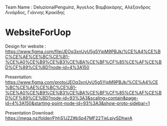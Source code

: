 Team Name : DeluzionalPenguinz, Άγγελος Βαμβακάρης, Αλέξανδρος Λινάρδος, Γιάννης Κροκίδης

# WebsiteForUop
Design for website : https://www.figma.com/file/JEOq3xnUyU5g5YjpM9PBJk/%CE%A4%CE%BC%CE%AE%CE%BC%CE%B1-%CE%A0%CE%B9%CE%B3%CE%BA%CE%BF%CF%85%CE%AF%CE%BD%CF%89%CE%BD?node-id=4%3A150

Presentation:
https://www.figma.com/proto/JEOq3xnUyU5g5YjpM9PBJk/%CE%A4%CE%BC%CE%AE%CE%BC%CE%B1-%CE%A0%CE%B9%CE%B3%CE%BA%CE%BF%CF%85%CE%AF%CE%BD%CF%89%CE%BD?node-id=93%3A3&scaling=contain&page-id=4%3A150&starting-point-node-id=93%3A3&show-proto-sidebar=1

Presentation Download:
https://mega.nz/folder/FhhS1JZZ#bSp47MF22TieLpiySDhwrA
